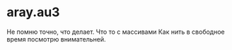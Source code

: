 # aray.au3

Не помню точно, что делает. Что то с массивами
Как нить в свободное время посмотрю внимательней.
